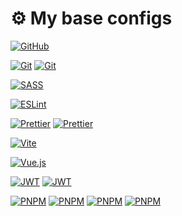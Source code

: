 # ⚙️ My base configs

[![GitHub](https://img.shields.io/badge/README-%23121011.svg?style=for-the-badge&logo=github&logoColor=white)](https://github.com/tgvie/configs/blob/main/README-template.md)

[![Git](https://img.shields.io/badge/.gitignore-%23F05033.svg?style=flat-square&logo=git&logoColor=white)](https://github.com/tgvie/configs/blob/main/.gitignore)
[![Git](https://img.shields.io/badge/Git_Commands-%23F05033.svg?style=flat-square&logo=git&logoColor=white)](https://github.com/tgvie/configs/blob/main/git-commands.md)

[![SASS](https://img.shields.io/badge/reset.scss-hotpink.svg?style=flat-square&logo=SASS&logoColor=white)](https://github.com/tgvie/configs/blob/main/reset.scss)

[![ESLint](https://img.shields.io/badge/.eslintrc.cjs-4B3263?style=flat-square&logo=eslint&logoColor=white)](https://github.com/tgvie/configs/blob/main/.eslintrc.cjs)

[![Prettier](https://img.shields.io/badge/.prettierrc.json-%23F7B93E.svg?style=flat-square&logo=prettier&logoColor=black)](https://github.com/tgvie/configs/blob/main/.prettierrc.json)
[![Prettier](https://img.shields.io/badge/.prettierignore-%23F7B93E.svg?style=flat-square&logo=prettier&logoColor=black)](https://github.com/tgvie/configs/blob/main/.prettierignore)

[![Vite](https://img.shields.io/badge/vite.config.ts-%23646CFF.svg?style=flat-square&logo=vite&logoColor=white)](https://github.com/tgvie/configs/blob/main/vite.config.ts)

[![Vue.js](https://img.shields.io/badge/vue.config.js-%2335495e.svg?style=flat-square&logo=vuedotjs&logoColor=%234FC08D)](https://github.com/tgvie/configs/blob/main/vue.config.js)

[![JWT](https://img.shields.io/badge/jsonconfig.json-black?style=flat-square&logo=JSON%20web%20tokens)](https://github.com/tgvie/configs/blob/main/jsonconfig.json)
[![JWT](https://img.shields.io/badge/package.json-black?style=flat-square&logo=JSON%20web%20tokens)](https://github.com/tgvie/configs/blob/main/package.json)

[![PNPM](https://img.shields.io/badge/deploy.yml-%234a4a4a.svg?style=flat-square&logo=pnpm&logoColor=f69220)](https://github.com/tgvie/configs/blob/main/deploy.yml)
[![PNPM](https://img.shields.io/badge/deploy_pnpm.yml-%234a4a4a.svg?style=flat-square&logo=pnpm&logoColor=f69220)](https://github.com/tgvie/configs/blob/main/deploy-pnpm.yml)
[![PNPM](https://img.shields.io/badge/deploy_static.yml-%234a4a4a.svg?style=flat-square&logo=pnpm&logoColor=f69220)](https://github.com/tgvie/configs/blob/main/deploy-static.yml)
[![PNPM](https://img.shields.io/badge/deploy_vitepress_pnpm.yml-%234a4a4a.svg?style=flat-square&logo=pnpm&logoColor=f69220)](https://github.com/tgvie/configs/blob/main/deploy-vitepress-pnpm.yml)
